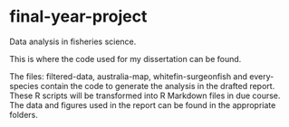 # final-year-project
Data analysis in fisheries science.

This is where the code used for my dissertation can be found.

The files: filtered-data, australia-map, whitefin-surgeonfish and every-species contain the code to
generate the analysis in the drafted report. These R scripts will be transformed into R Markdown files in due
course. The data and figures used in the report can be found in the appropriate folders.
